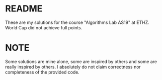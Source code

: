 # README
These are my solutions for the course "Algorithms Lab AS19" at ETHZ.
World Cup did not achieve full points.

# NOTE
Some solutions are mine alone, some are inspired by others and some are really inspired by others.
I absolutely do not claim correctness nor completeness of the provided code. 